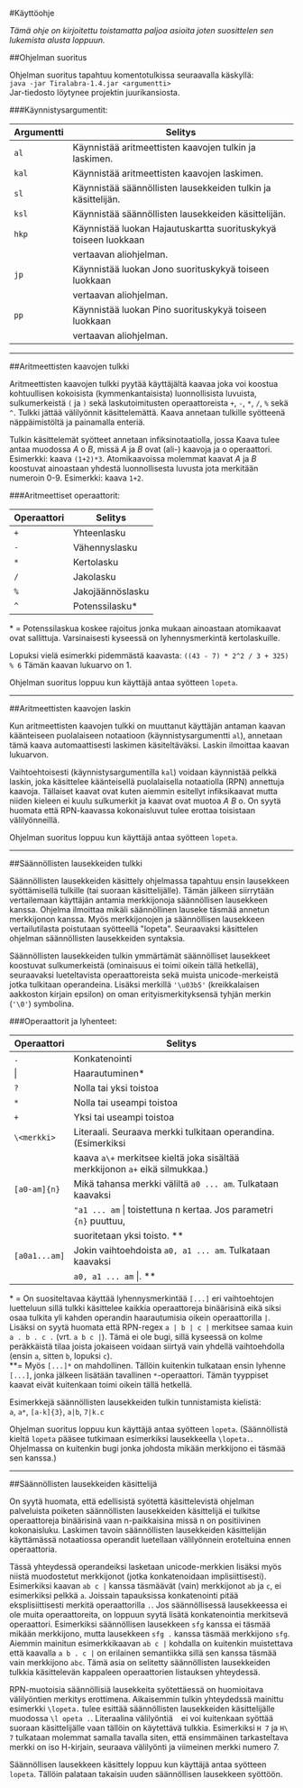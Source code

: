 #Käyttöohje

*Tämä ohje on kirjoitettu toistamatta paljoa asioita joten suosittelen sen
lukemista alusta loppuun.*

##Ohjelman suoritus

Ohjelman suoritus tapahtuu komentotulkissa seuraavalla käskyllä:  
`java -jar Tiralabra-1.4.jar <argumentti>`  
Jar-tiedosto löytynee projektin juurikansiosta.

###Käynnistysargumentit:

|Argumentti|Selitys|
|-------|----------------------------------------------------------------------|
|`al`	|Käynnistää aritmeettisten kaavojen tulkin ja laskimen.				   |
|`kal`	|Käynnistää aritmeettisten kaavojen laskimen.						   |
|`sl`	|Käynnistää säännöllisten lausekkeiden tulkin ja käsittelijän.		   |
|`ksl`	|Käynnistää säännöllisten lausekkeiden käsittelijän.				   |
|`hkp`	|Käynnistää luokan Hajautuskartta suorituskykyä toiseen luokkaan  |
||vertaavan aliohjelman.|
|`jp`	|Käynnistää luokan Jono suorituskykyä toiseen luokkaan  |
||vertaavan aliohjelman.|
|`pp`	|Käynnistää luokan Pino suorituskykyä toiseen luokkaan  |
||vertaavan aliohjelman.|

* * *

##Aritmeettisten kaavojen tulkki

Aritmeettisten kaavojen tulkki pyytää käyttäjältä kaavaa joka voi koostua
kohtuullisen kokoisista (kymmenkantaisista) luonnollisista luvuista,
sulkumerkeistä `(` ja `)` sekä laskutoimitusten operaattoreista `+`, `-`, `*`,
`/`, `%` sekä `^`. Tulkki jättää välilyönnit käsittelemättä. Kaava annetaan
tulkille syötteenä näppäimistöltä ja painamalla enteriä.

Tulkin käsittelemät syötteet annetaan infiksinotaatiolla, jossa Kaava tulee
antaa muodossa *A* o *B*, missä *A* ja *B* ovat (ali-) kaavoja ja o operaattori.
Esimerkki: kaava `(1+2)*3`. Atomikaavoissa molemmat kaavat *A* ja *B* koostuvat
ainoastaan yhdestä luonnollisesta luvusta jota merkitään numeroin 0-9.
Esimerkki: kaava `1+2`. 

###Aritmeettiset operaattorit:

|Operaattori|Selitys	|
|---|-------------------|
|`+`|Yhteenlasku		|
|`-`|Vähennyslasku		|
|`*`|Kertolasku			|
|`/`|Jakolasku			|
|`%`|Jakojäännöslasku	|
|`^`|Potenssilasku\*	|

\* = Potenssilaskua koskee rajoitus jonka mukaan ainoastaan atomikaavat ovat
	sallittuja. Varsinaisesti kyseessä on lyhennysmerkintä kertolaskuille.

Lopuksi vielä esimerkki pidemmästä kaavasta:
`((43 - 7) * 2^2 / 3 + 325) % 6`
Tämän kaavan lukuarvo on 1.

Ohjelman suoritus loppuu kun käyttäjä antaa syötteen `lopeta`.

* * *

##Aritmeettisten kaavojen laskin

Kun aritmeettisten kaavojen tulkki on muuttanut käyttäjän antaman kaavan
käänteiseen puolalaiseen notaatioon (käynnistysargumentti `al`), annetaan tämä
kaava automaattisesti laskimen käsiteltäväksi. Laskin ilmoittaa kaavan
lukuarvon.

Vaihtoehtoisesti (käynnistysargumentilla `kal`) voidaan käynnistää pelkkä
laskin, joka käsittelee käänteisellä puolalaisella notaatiolla (RPN) annettuja
kaavoja. Tällaiset kaavat ovat kuten aiemmin esitellyt infiksikaavat mutta
niiden kieleen ei kuulu sulkumerkit ja kaavat ovat muotoa *A B* o. On syytä
huomata että RPN-kaavassa kokonaisluvut tulee erottaa toisistaan välilyönneillä.

Ohjelman suoritus loppuu kun käyttäjä antaa syötteen `lopeta`.

* * *

##Säännöllisten lausekkeiden tulkki

Säännöllisten lausekkeiden käsittely ohjelmassa tapahtuu ensin lausekkeen
syöttämisellä tulkille (tai suoraan käsittelijälle). Tämän jälkeen siirrytään
vertailemaan käyttäjän antamia merkkijonoja säännöllisen lausekkeen kanssa.
Ohjelma ilmoittaa mikäli säännöllinen lauseke täsmää annetun merkkijonon kanssa.
Myös merkkijonojen ja säännöllisen lausekkeen vertailutilasta poistutaan
syötteellä "lopeta". Seuraavaksi käsittelen ohjelman säännöllisten lausekkeiden
syntaksia.

Säännöllisten lausekkeiden tulkin ymmärtämät säännölliset lausekkeet koostuvat
sulkumerkeistä (ominaisuus ei toimi oikein tällä hetkellä), seuraavaksi
lueteltavista operaattoreista sekä muista unicode-merkeistä jotka tulkitaan
operandeina. Lisäksi merkillä `'\u03b5'` (kreikkalaisen aakkoston kirjain
epsilon) on oman erityismerkityksensä tyhjän merkin (`'\0'`) symbolina.

###Operaattorit ja lyhenteet:

|Operaattori|Selitys														   |
|-----------|------------------------------------------------------------------|
|`.`		|Konkatenointi													   |
|&#124;		|Haarautuminen\*												   |
|`?`		|Nolla tai yksi	toistoa											   |
|`*`		|Nolla tai useampi toistoa										   |
|`+`		|Yksi tai useampi toistoa										   |
|`\<merkki>`|Literaali. Seuraava merkki tulkitaan operandina. (Esimerkiksi  |
||kaava `a\+` merkitsee kieltä joka sisältää merkkijonon `a+` eikä silmukkaa.) |												   |
|`[a0-am]{n}`|Mikä tahansa merkki väliltä `a0 ... am`. Tulkataan kaavaksi  |
||`"a1 ... am` &#124; toistettuna n kertaa. Jos parametri `{n}` puuttuu,|
||suoritetaan yksi toisto. \*\*|
|`[a0a1...am]`|Jokin vaihtoehdoista `a0, a1 ... am`. Tulkataan kaavaksi  |
||`a0, a1 ... am` &#124;. \*\*|


\* = On suositeltavaa käyttää lyhennysmerkintää `[...]` eri vaihtoehtojen
	luetteluun sillä tulkki käsittelee kaikkia operaattoreja binäärisinä eikä
	siksi osaa tulkita yli kahden operandin haarautumisia oikein operaattorilla
	`|`. Lisäksi on syytä huomata että RPN-regex `a | b | c |` merkitsee samaa
	kuin `a . b . c .` (vrt. `a b c |`). Tämä ei ole bugi, sillä kyseessä on
	kolme peräkkäistä tilaa joista jokaiseen voidaan siirtyä vain yhdellä
	vaihtoehdolla (ensin `a`, sitten `b`, lopuksi `c`).  
\*\*=	Myös `[...]*` on mahdollinen. Tällöin kuitenkin tulkataan ensin lyhenne
	`[...]`, jonka jälkeen lisätään tavallinen `*`-operaattori. Tämän tyyppiset
	kaavat eivät kuitenkaan toimi oikein tällä hetkellä.

Esimerkkejä säännöllisten lausekkeiden tulkin tunnistamista kielistä:  
`a`, `a*`, `[a-k]{3}`, `a|b`, `7|k.c`

Ohjelman suoritus loppuu kun käyttäjä antaa syötteen `lopeta`. (Säännöllistä 
kieltä `lopeta` pääsee tutkimaan esimerkiksi lausekkeella `\lopeta.`. Ohjelmassa
on kuitenkin bugi jonka johdosta mikään merkkijono ei täsmää sen kanssa.)

* * *

##Säännöllisten lausekkeiden käsittelijä

On syytä huomata, että edellisistä syötettä käsittelevistä ohjelman palveluista
poiketen säännöllisten lausekkeiden käsittelijä ei tulkitse operaattoreja
binäärisinä vaan n-paikkaisina missä n on positiivinen kokonaisluku. Laskimen
tavoin säännöllisten lausekkeiden käsittelijän käyttämässä notaatiossa operandit
luetellaan välilyönnein eroteltuina ennen operaattoria.

Tässä yhteydessä operandeiksi lasketaan unicode-merkkien lisäksi myös niistä
muodostetut merkkijonot (jotka konkatenoidaan implisiittisesti). Esimerkiksi
kaavan `ab c |` kanssa täsmäävät (vain) merkkijonot `ab` ja `c`, ei esimerkiksi
pelkkä `a`. Joissain tapauksissa konkatenointi pitää eksplisiittisesti merkitä 
operaattorilla `.`. Jos säännöllisessä lausekkeessa ei ole muita operaattoreita,
on loppuun syytä lisätä konkatenointia merkitsevä operaattori. Esimerkiksi
säännöllisen lausekkeen `sfg` kanssa ei täsmää mikään merkkijono, mutta 
lausekkeen `sfg .` kanssa täsmää merkkijono `sfg`. Aiemmin mainitun
esimerkkikaavan `ab c |` kohdalla on kuitenkin muistettava että kaavalla
`a b . c |` on erilainen semantiikka sillä sen kanssa täsmää vain merkkijono
`abc`. Tämä asia on selitetty säännöllisten lausekkeiden tulkkia käsittelevän
kappaleen operaattorien listauksen yhteydessä.

RPN-muotoisia säännöllisiä lausekkeita syötettäessä on huomioitava välilyöntien
merkitys erottimena. Aikaisemmin tulkin yhteydedssä mainittu esimerkki
`\lopeta.` tulee esittää säännöllisten lausekkeiden käsittelijälle muodossa
`\l opeta .`. Literaalina välilyöntiä ` ` ei voi kuitenkaan syöttää suoraan
käsittelijälle vaan tällöin on käytettävä tulkkia. Esimerkiksi `H 7` ja `H\ 7`
tulkataan molemmat samalla tavalla siten, että ensimmäinen tarkasteltava merkki
on iso H-kirjain, seuraava välilyönti ja viimeinen merkki numero 7.

Säännöllisen lausekkeen käsittely loppuu kun käyttäjä antaa syötteen `lopeta`.
Tällöin palataan takaisin uuden säännöllisen lausekkeen syöttöön.
